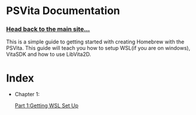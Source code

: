 # PSVita Documentation


### [Head back to the main site...](https://pipewarp.co.uk)


This is a simple guide to getting started with creating Homebrew with the PSVita.
This guide will teach you how to setup WSL(if you are on windows), VitaSDK and how to use LibVita2D.

# Index
* Chapter 1:


  [Part 1:Getting WSL Set Up](https://docs.pipewarp.co.uk/vita-docs/chapter-1/part-1/)